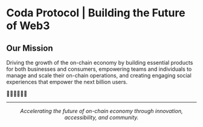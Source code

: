 # Coda Protocol | Building the Future of Web3

## Our Mission
Driving the growth of the on-chain economy by building essential products for both businesses and consumers, empowering teams and individuals to manage and scale their on-chain operations, and creating engaging social experiences that empower the next billion users.

🧑‍💼🤝🧑‍🤝‍🧑

---

<div align="center">
    <i>Accelerating the future of on-chain economy through innovation, accessibility, and community.</i>
</div>
